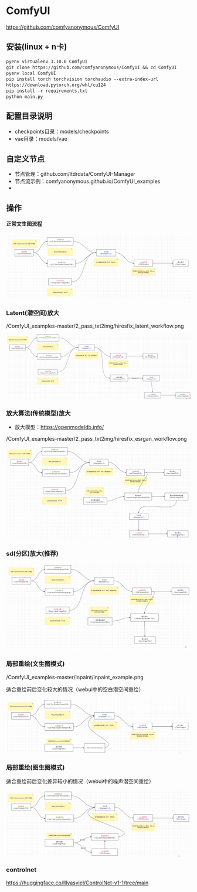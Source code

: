 # ComfyUI

https://github.com/comfyanonymous/ComfyUI

## 安装(linux + n卡)

``` shell
pyenv virtualenv 3.10.6 ComfyUI
git clone https://github.com/comfyanonymous/ComfyUI && cd ComfyUI
pyenv local ComfyUI
pip install torch torchvision torchaudio --extra-index-url https://download.pytorch.org/whl/cu124
pip install -r requirements.txt
python main.py
```

## 配置目录说明

- checkpoints目录：models/checkpoints
- vae目录：models/vae

## 自定义节点

- 节点管理：github.com/ltdrdata/ComfyUI-Manager
- 节点流示例：comfyanonymous.github.io/ComfyUI_examples
- 

## 操作

#### 正常文生图流程

![](../images/1726230620487611.png)

### Latent(潜空间)放大

/ComfyUI_examples-master/2_pass_txt2img/hiresfix_latent_workflow.png

![](../images/1726231641691854.png)

### 放大算法(传统模型)放大

- 放大模型：https://openmodeldb.info/

/ComfyUI_examples-master/2_pass_txt2img/hiresfix_esrgan_workflow.png

![](../images/1726232870672122.png)

### sd(分区)放大(推荐)

![](../images/1726233079226971.png)

### 局部重绘(文生图模式)
/ComfyUI_examples-master/inpaint/inpaint_example.png

适合重绘前后变化较大的情况（webui中的空白潜空间重绘）

![](../images/1726235279338385.png)

### 局部重绘(图生图模式)

适合重绘前后变化差异较小的情况（webui中的噪声潜空间重绘）

![](../images/1726235008573987.png)


### controlnet

https://huggingface.co/lllyasviel/ControlNet-v1-1/tree/main
